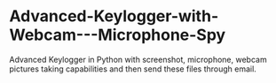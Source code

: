 # Advanced-Keylogger-with-Webcam---Microphone-Spy
Advanced Keylogger in Python with screenshot, microphone, webcam pictures taking capabilities and then send these files through email.
